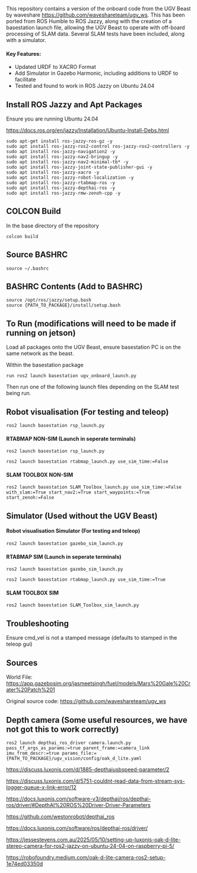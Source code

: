 This repository contains a version of the onboard code from the UGV Beast by waveshare https://github.com/waveshareteam/ugv_ws. This has been ported from ROS Humble to ROS Jazzy, along with the creation of a basestation launch file, allowing the UGV Beast to operate with off-board processing of SLAM data. Several SLAM tests have been included, along with a simulator.

#### Key Features:
- Updated URDF to XACRO Format
- Add Simulator in Gazebo Harmonic, including additions to URDF to facilitate
- Tested and found to work in ROS Jazzy on Ubuntu 24.04

## Install ROS Jazzy and Apt Packages

Ensure you are running Ubuntu 24.04

https://docs.ros.org/en/jazzy/Installation/Ubuntu-Install-Debs.html

```
sudo apt-get install ros-jazzy-ros-gz -y
sudo apt install ros-jazzy-ros2-control ros-jazzy-ros2-controllers -y
sudo apt install ros-jazzy-navigation2 -y
sudo apt install ros-jazzy-nav2-bringup -y
sudo apt install ros-jazzy-nav2-minimal-tb* -y
sudo apt install ros-jazzy-joint-state-publisher-gui -y
sudo apt install ros-jazzy-xacro -y
sudo apt install ros-jazzy-robot-localization -y
sudo apt install ros-jazzy-rtabmap-ros -y
sudo apt install ros-jazzy-depthai-ros -y
sudo apt install ros-jazzy-rmw-zenoh-cpp -y
```

## COLCON Build

In the base directory of the repository

```
colcon build
```

## Source BASHRC
```
source ~/.bashrc 
```

## BASHRC Contents (Add to BASHRC)
```
source /opt/ros/jazzy/setup.bash
source {PATH_TO_PACKAGE}/install/setup.bash
```

## To Run (modifications will need to be made if running on jetson)

Load all packages onto the UGV Beast, ensure basestation PC is on the same network as the beast.

Within the basestation package
```
run ros2 launch basestation ugv_onboard_launch.py
```

Then run one of the following launch files depending on the SLAM test being run.

## Robot visualisation (For testing and teleop)
```
ros2 launch basestation rsp_launch.py
```
#### RTABMAP NON-SIM (Launch in seperate terminals)
```
ros2 launch basestation rsp_launch.py
```
```
ros2 launch basestation rtabmap_launch.py use_sim_time:=False
```
#### SLAM TOOLBOX NON-SIM
```
ros2 launch basestation SLAM_Toolbox_launch.py use_sim_time:=False with_slam:=True start_nav2:=True start_waypoints:=True start_zenoh:=False
```
## Simulator (Used without the UGV Beast)

#### Robot visualisation Simulator (For testing and teleop)
```
ros2 launch basestation gazebo_sim_launch.py
```

#### RTABMAP SIM (Launch in seperate terminals)
```
ros2 launch basestation gazebo_sim_launch.py
```
```
ros2 launch basestation rtabmap_launch.py use_sim_time:=True
```

#### SLAM TOOLBOX SIM
```
ros2 launch basestation SLAM_Toolbox_sim_launch.py 
```

## Troubleshooting 
Ensure cmd_vel is not a stamped message (defaults to stamped in the teleop gui)

## Sources
World File: https://app.gazebosim.org/jasmeetsingh/fuel/models/Mars%20Gale%20Crater%20Patch%201

Original source code: https://github.com/waveshareteam/ugv_ws

## Depth camera (Some useful resources, we have not got this to work correctly)
```
ros2 launch depthai_ros_driver camera.launch.py pass_tf_args_as_params:=true parent_frame:=camera_link imu_from_descr:=true params_file:={PATH_TO_PACKAGE}/ugv_vision/config/oak_d_lite.yaml
```
                     
https://discuss.luxonis.com/d/1885-depthaiusbspeed-parameter/2

https://discuss.luxonis.com/d/5751-couldnt-read-data-from-stream-sys-logger-queue-x-link-error/12

https://docs.luxonis.com/software-v3/depthai/ros/depthai-ros/driver/#DepthAI%20ROS%20Driver-Driver-Parameters

https://github.com/westonrobot/depthai_ros

https://docs.luxonis.com/software/ros/depthai-ros/driver/

https://jessestevens.com.au/2025/05/10/setting-up-luxonis-oak-d-lite-stereo-camera-for-ros2-jazzy-on-ubuntu-24-04-on-raspberry-pi-5/

https://robofoundry.medium.com/oak-d-lite-camera-ros2-setup-1e74ed03350d